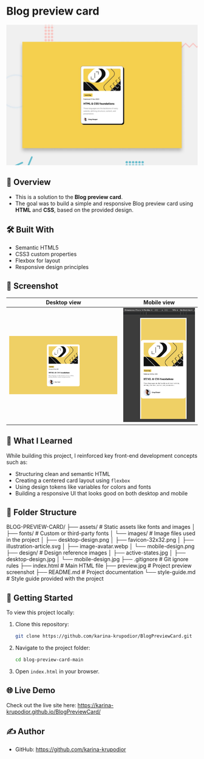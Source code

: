 
# Blog preview card

![Design Blog preview card](./preview.jpg)

## 🚀 Overview

- This is a solution to the **Blog preview card**.
- The goal was to build a simple and responsive Blog preview card using **HTML** 
and **CSS**, based on the provided design.

## 🛠️ Built With

- Semantic HTML5
- CSS3 custom properties
- Flexbox for layout
- Responsive design principles

## 📸 Screenshot

| Desktop view | Mobile view |
|--------------|-------------|
| ![Desktop](assets/images/desktop-design.png) | ![Mobile](assets/images/mobile-design.png) |

## 🧠 What I Learned

While building this project, I reinforced key front-end development concepts such as:

- Structuring clean and semantic HTML
- Creating a centered card layout using `flexbox`
- Using design tokens like variables for colors and fonts
- Building a responsive UI that looks good on both desktop and mobile

## 📁 Folder Structure

BLOG-PREVIEW-CARD/
├── assets/                    # Static assets like fonts and images
│   ├── fonts/                # Custom or third-party fonts
│   └── images/              # Image files used in the project
│       ├── desktop-design.png
│       ├── favicon-32x32.png
│       ├── illustration-article.svg
│       ├── image-avatar.webp
│       └── mobile-design.png
├── design/                    # Design reference images
│   ├── active-states.jpg
│   ├── desktop-design.jpg
│   └── mobile-design.jpg
├── .gitignore                 # Git ignore rules
├── index.html                 # Main HTML file
├── preview.jpg                # Project preview screenshot
├── README.md                  # Project documentation
└── style-guide.md             # Style guide provided with the project


## 🚀 Getting Started

To view this project locally:

1. Clone this repository:
   ```bash
   git clone https://github.com/karina-krupodior/BlogPreviewCard.git
   ```
2. Navigate to the project folder:
   ```bash
   cd blog-preview-card-main
   ```
3. Open `index.html` in your browser.

## 🌐 Live Demo

Check out the live site here: https://karina-krupodior.github.io/BlogPreviewCard/

## ✍️ Author

- GitHub: https://github.com/karina-krupodior
